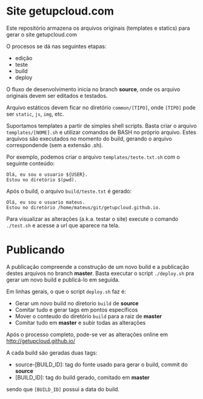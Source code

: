 Site getupcloud.com
===================

Este repositório armazena os arquivos originais (templates e statics) para gerar o site getupcloud.com

O procesos se dá nas seguintes etapas:

- edição
- teste
- build
- deploy

O fluxo de desenvolvimento inicia no branch **source**, onde os arquivo originais devem ser editados e testados.

Arquivo estáticos devem ficar no diretório `common/[TIPO]`, onde `[TIPO]` pode ser `static`, `js`, `img`, etc.

Suportamos templates a partir de simples shell scripts. Basta criar o arquivo `templates/[NOME].sh` e utilizar
comandos de BASH no próprio arquivo. Estes arquivos são executados no momento do build, gerando o arquivo
correspondende (sem a extensão .sh).

Por exemplo, podemos criar o arquivo `templates/teste.txt.sh` com o seguinte conteúdo:

```
Olá, eu sou o usuario ${USER}.
Estou no diretório $(pwd).
```

Após o build, o arquivo `build/teste.txt` é gerado:

```
Olá, eu sou o usuario mateus.
Estou no diretório /home/mateus/git/getupcloud.github.io.
```

Para visualizar as alterações (a.k.a. testar o site) execute o comando `./test.sh` e acesse a url que aparece na tela.

Publicando
==========

A publicação compreende a construção de um novo build e a publicação destes arquivos no branch **master**.
Basta executar o script `./deploy.sh` pra gerar um novo build e publicá-lo em seguida.

Em linhas gerais, o que o script `deploy.sh` faz é:

- Gerar um novo build no diretorio `build` de **source**
- Comitar tudo e gerar tags em pontos específicos
- Mover o conteudo do diretório `build` para a raiz de **master**
- Comitar tudo em **master** e subir todas as alterações

Após o processo completo, pode-se ver as alterações online em http://getupcloud.github.io/

A cada build são geradas duas tags:

- source-[BUILD_ID]: tag do fonte usado para gerar o build, commit do **source**
- [BUILD_ID]: tag do build gerado, comitado em **master**

sendo que `[BUILD_ID]` possui a data do build.



